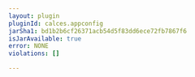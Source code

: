 ```yaml
---
layout: plugin
pluginId: calces.appconfig
jarSha1: bd1b2b6cf26371acb54d5f83dd6ece72fb7867f6
isJarAvailable: true
error: NONE
violations: []

---
```


